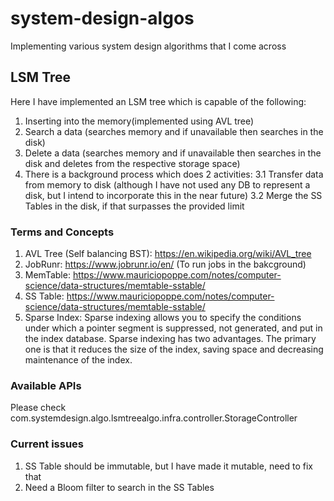 # system-design-algos
Implementing various system design algorithms that I come across

## LSM Tree 
Here I have implemented an LSM tree which is capable of the following:
1. Inserting into the memory(implemented using AVL tree)
2. Search a data (searches memory and if unavailable then searches in the disk)
3. Delete a data (searches memory and if unavailable then searches in the disk and deletes from the respective storage space)
3. There is a background process which does 2 activities:
    3.1 Transfer data from memory to disk (although I have not used any DB to represent a disk, but I intend to incorporate this in the near future)
    3.2 Merge the SS Tables in the disk, if that surpasses the provided limit

### Terms and Concepts

1. AVL Tree (Self balancing BST): https://en.wikipedia.org/wiki/AVL_tree
2. JobRunr: https://www.jobrunr.io/en/ (To run jobs in the bakcground)
3. MemTable: https://www.mauriciopoppe.com/notes/computer-science/data-structures/memtable-sstable/
4. SS Table: https://www.mauriciopoppe.com/notes/computer-science/data-structures/memtable-sstable/
5. Sparse Index: 
    Sparse indexing allows you to specify the conditions under which a pointer segment is suppressed, not generated, and put in the index database. Sparse indexing has two advantages. The primary one is that it reduces the size of the index, saving space and decreasing maintenance of the index.

### Available APIs
Please check com.systemdesign.algo.lsmtreealgo.infra.controller.StorageController

### Current issues
1. SS Table should be immutable, but I have made it mutable, need to fix that
2. Need a Bloom filter to search in the SS Tables